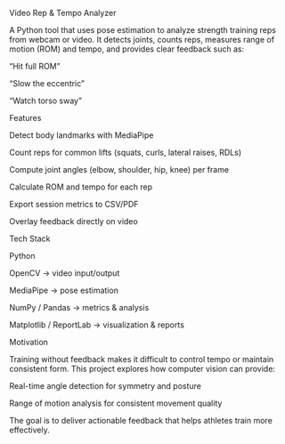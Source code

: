 Video Rep & Tempo Analyzer

A Python tool that uses pose estimation to analyze strength training reps from webcam or video.
It detects joints, counts reps, measures range of motion (ROM) and tempo, and provides clear feedback such as:

“Hit full ROM”

“Slow the eccentric”

“Watch torso sway”

Features

Detect body landmarks with MediaPipe

Count reps for common lifts (squats, curls, lateral raises, RDLs)

Compute joint angles (elbow, shoulder, hip, knee) per frame

Calculate ROM and tempo for each rep

Export session metrics to CSV/PDF

Overlay feedback directly on video

Tech Stack

Python

OpenCV → video input/output

MediaPipe → pose estimation

NumPy / Pandas → metrics & analysis

Matplotlib / ReportLab → visualization & reports

Motivation

Training without feedback makes it difficult to control tempo or maintain consistent form.
This project explores how computer vision can provide:

Real-time angle detection for symmetry and posture

Range of motion analysis for consistent movement quality

The goal is to deliver actionable feedback that helps athletes train more effectively.
